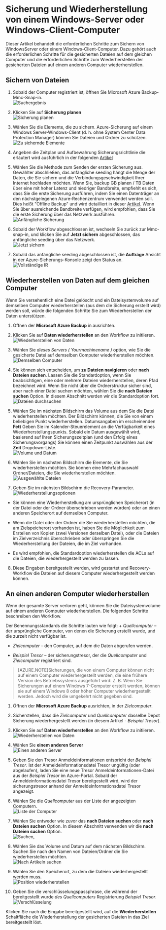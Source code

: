 <properties
	pageTitle="Azure Backup - Sicherung und Wiederherstellung von einem Windows-Server oder Windows-Client"
	description="Informationen Sie zum Sichern und Wiederherstellen von einem Windows-Server oder Windows-Client. Der Artikel befasst sich auch Wiederherstellungsmethode"
	services="backup"
	documentationCenter=""
	authors="prvijay"
	manager="shreeshd"
	editor=""/>

<tags
	ms.service="backup"
	ms.workload="storage-backup-recovery"
	 ms.tgt_pltfrm="na"
	 ms.devlang="na"
	 ms.topic="article"
	 ms.date="04/02/2015"
	 ms.author="prvijay"/>

# Sicherung und Wiederherstellung von einem Windows-Server oder Windows-Client-Computer
Dieser Artikel behandelt die erforderlichen Schritte zum Sichern von WindowsServer oder einem Windows-Client-Computer. Dazu gehört auch die erforderlichen Schritte für die gesicherten Dateien auf dem gleichen Computer und die erforderlichen Schritte zum Wiederherstellen der gesicherten Dateien auf einem anderen Computer wiederherstellen.

## Sichern von Dateien
1. Sobald der Computer registriert ist, öffnen Sie Microsoft Azure Backup-Mmc-Snap-in. <br/> ![Suchergebnis][1]

2. Klicken Sie auf **Sicherung planen** <br/> ![Sicherung planen][2]

3. Wählen Sie die Elemente, die zu sichern. Azure-Sicherung auf einem Windows Server-Windows-Client (d. h. ohne System Center Data Protection Manager) können Sie Dateien und Ordner zu schützen. <br/> ![Zu sichernde Elemente][3]

4. Angeben die Zeitplan und Aufbewahrung Sicherungsrichtlinie die erläutert wird ausführlich in der folgenden [Artikel](backup-azure-backup-cloud-as-tape.md)

5. Wählen Sie die Methode zum Senden der ersten Sicherung aus. Gewählter abschließen, das anfängliche seeding hängt die Menge der Daten, die Sie sichern und die Verbindungsgeschwindigkeit Ihrer Internet hochladen möchten. Wenn Sie, backup GB planen / TB Daten über eine mit hoher Latenz und niedriger Bandbreite, empfiehlt es sich, dass Sie die erste Sicherung ausführen, indem Sie einen Datenträger an den nächstgelegenen Azure-Rechenzentrum verwendet werden soll. Dies heißt "Offline Backup" und wird detailliert in dieser [Artikel](https://msdn.microsoft.com/library/azure/dn894419.aspx). Wenn Sie über ausreichende Bandbreite verfügen, wird empfohlen, dass Sie die erste Sicherung über das Netzwerk ausführen. <br/> ![Anfängliche Sicherung][4]

6. Sobald der Workflow abgeschlossen ist, wechseln Sie zurück zur Mmc-snap-in, und klicken Sie auf **Jetzt sichern** abgeschlossen, das anfängliche seeding über das Netzwerk. <br/> ![Jetzt sichern][5]

7. Sobald das anfängliche seeding abgeschlossen ist, die **Aufträge** Ansicht in der Azure-Sicherungs-Konsole zeigt den Status an. <br/> ![Vollständige IR][6]

## Wiederherstellen von Daten auf dem gleichen Computer
Wenn Sie versehentlich eine Datei gelöscht und ein Dateisystemvolume auf demselben Computer wiederherstellen (aus dem die Sicherung erstellt wird) werden soll, würde die folgenden Schritte Sie zum Wiederherstellen der Daten unterstützen.

1. Öffnen der **Microsoft Azure Backup** in ausrichten.

2. Klicken Sie auf **Daten wiederherstellen** an den Workflow zu initiieren. <br/> ![Wiederherstellen von Daten][7]

3. Wählen Sie **dieses Servers (* Yourmachinename *)** option, wie Sie die gesicherte Datei auf demselben Computer wiederherstellen möchten. <br/> ![Demselben Computer][8]

4. Sie können sich entscheiden, um **zu Dateien navigieren** oder **nach Dateien suchen**. Lassen Sie die Standardoption, wenn Sie beabsichtigen, eine oder mehrere Dateien wiederherstellen, deren Pfad bezeichnet wird. Wenn Sie nicht über die Ordnerstruktur sicher sind, aber nach einer Datei suchen möchten, wählen Sie die **nach Dateien suchen** Option. In diesem Abschnitt werden wir die Standardoption fort. <br/> ![Dateien durchsuchen][9]

5. Wählen Sie im nächsten Bildschirm das Volume aus dem Sie die Datei wiederherstellen möchten. Der Bildschirm können, die Sie von einem beliebigen Punkt wiederherstellen. Datumsangaben im erscheinenden **Fett** Geben Sie im Kalender-Steuerelement an die Verfügbarkeit eines Wiederherstellungspunkts. Sobald ein Datum ausgewählt wird, basierend auf Ihren Sicherungszeitplan (und den Erfolg eines Sicherungsvorgangs) Sie können einen Zeitpunkt auswählen aus der **Zeit** Dropdown-Liste. <br/> ![Volume und Datum][10]

6. Wählen Sie im nächsten Bildschirm die Elemente, die Sie wiederherstellen möchten. Sie können eine Mehrfachauswahl Ordner/Dateien, die Sie wiederherstellen möchten. <br/> ![Ausgewählte Dateien][11]

7. Geben Sie im nächsten Bildschirm die Recovery-Parameter. <br/> ![Wiederherstellungsoptionen][12]
  + Sie können eine Wiederherstellung am ursprünglichen Speicherort (in der Datei oder der Ordner überschrieben werden würden) oder an einen anderen Speicherort auf demselben Computer.

  + Wenn die Datei oder der Ordner die Sie wiederherstellen möchten, die am Zielspeicherort vorhanden ist, haben Sie die Möglichkeit zum Erstellen von Kopien (zwei Versionen derselben Datei), oder die Dateien im Zielverzeichnis überschrieben oder überspringen Sie die Wiederherstellung der Dateien, die im Ziel vorhanden.

  + Es wird empfohlen, die Standardoption wiederherstellen die ACLs auf die Dateien, die wiederhergestellt werden zu lassen.

8. Diese Eingaben bereitgestellt werden, wird gestartet und Recovery-Workflow die Dateien auf diesem Computer wiederhergestellt werden können.

## An einen anderen Computer wiederherstellen
Wenn der gesamte Server verloren geht, können Sie die Dateisystemvolume auf einem anderen Computer wiederherstellen. Die folgenden Schritte beschreiben den Workflow.

Der Benennungsstandards die Schritte lauten wie folgt: + *Quellcomputer* – der ursprüngliche Computer, von denen die Sicherung erstellt wurde, und die zurzeit nicht verfügbar ist.

  + *Zielcomputer* – den Computer, auf dem die Daten abgerufen werden.

  + *Beispiel Tresor* – der sicherungstresor, der die *Quellcomputer* und *Zielcomputer* registriert sind. <br/>

> [AZURE.NOTE]Sicherungen, die von einem Computer können nicht auf einem Computer wiederhergestellt werden, die eine frühere Version des Betriebssystems ausgeführt wird. Z. B. Wenn Sie Sicherungen auf einem Windows 7-Computer erstellt werden, können sie auf einem Windows 8 oder höher Computer wiederhergestellt werden. Jedoch wird die umgekehrt nicht gegeben sind.

1. Öffnen der **Microsoft Azure Backup** ausrichten, in der *Zielcomputer*.

2. Sicherstellen, dass die *Zielcomputer* und *Quellcomputer* dasselbe Depot Sicherung wiederhergestellt werden (in diesem Artikel - *Beispiel Tresor*).

3. Klicken Sie auf **Daten wiederherstellen** an den Workflow zu initiieren. <br/> ![Wiederherstellen von Daten][7]

4. Wählen Sie **einem anderen Server** <br/> ![Einen anderen Server][13]

5. Geben Sie den Tresor Anmeldeinformationen entspricht der *Beispiel Tresor*. Ist der Anmeldeinformationsdatei Tresor ungültig (oder abgelaufen), laden Sie eine neue Tresor Anmeldeinformationen-Datei aus der *Beispiel Tresor* im Azure-Portal. Sobald der Anmeldeinformationsdatei Tresor bereitgestellt wird, wird der sicherungstresor anhand der Anmeldeinformationsdatei Tresor angezeigt.

6. Wählen Sie die *Quellcomputer* aus der Liste der angezeigten Computern. <br/> ![Liste der Computer][14]

7. Wählen Sie entweder wie zuvor das **nach Dateien suchen** oder **nach Dateien suchen** Option. In diesem Abschnitt verwenden wir die **nach Dateien suchen** Option. <br/> ![Suchen,][15]

8. Wählen Sie das Volume und Datum auf dem nächsten Bildschirm. Suchen Sie nach den Namen von Dateien/Ordner die Sie wiederherstellen möchten. <br/> ![Nach Artikeln suchen][16]

9. Wählen Sie den Speicherort, zu dem die Dateien wiederhergestellt werden muss. <br/> ![Position wiederherstellen][17]

10. Geben Sie die verschlüsselungspassphrase, die während der bereitgestellt wurde *des Quellcomputers* Registrierung *Beispiel Tresor*. <br/> ![Verschlüsselung][18]

Klicken Sie nach die Eingabe bereitgestellt wird, auf die **Wiederherstellen** Schaltfläche die Wiederherstellung der gesicherten Dateien in das Ziel bereitgestellt löst.

<!--Image references-->
[1]: ./media/backup-azure-backup-and-recover/result.png
[2]: ./media/backup-azure-backup-and-recover/schedulebackup.png
[3]: ./media/backup-azure-backup-and-recover/items.png
[4]: ./media/backup-azure-backup-and-recover/initialbackup.png
[5]: ./media/backup-azure-backup-and-recover/backupnow.png
[6]: ./media/backup-azure-backup-and-recover/ircomplete.png

[7]: ./media/backup-azure-backup-and-recover/recover.png
[8]: ./media/backup-azure-backup-and-recover/samemachine.png
[9]: ./media/backup-azure-backup-and-recover/browseandsearch.png
[10]: ./media/backup-azure-backup-and-recover/volanddate.png
[11]: ./media/backup-azure-backup-and-recover/selectfiles.png
[12]: ./media/backup-azure-backup-and-recover/recoveroptions.png

[13]: ./media/backup-azure-backup-and-recover/anotherserver.png
[14]: ./media/backup-azure-backup-and-recover/machinelist.png
[15]: ./media/backup-azure-backup-and-recover/search.png
[16]: ./media/backup-azure-backup-and-recover/searchitems.png
[17]: ./media/backup-azure-backup-and-recover/restorelocation.png
[18]: ./media/backup-azure-backup-and-recover/encryption.png

<!---HONumber=GIT-SubDir--> 